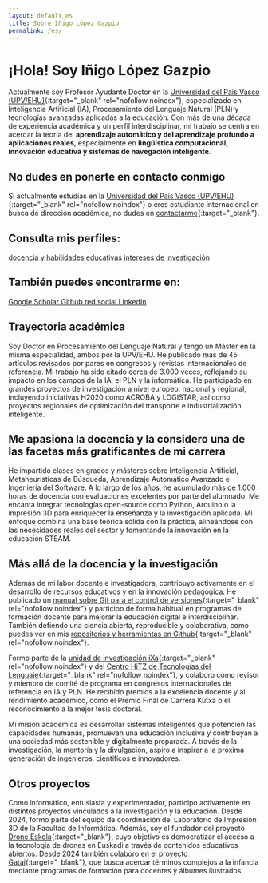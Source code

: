 ```yaml
---
layout: default_es
title: Sobre Iñigo López Gazpio
permalink: /es/
---
```


<h1 class="project-tagline">¡Hola! Soy Iñigo López Gazpio</h1>

Actualmente soy Profesor Ayudante Doctor en la [Universidad del País Vasco (UPV/EHU)](http://www.ehu.eus/en){:target="_blank" rel="nofollow noindex"}, 
especializado en Inteligencia Artificial (IA), Procesamiento del Lenguaje Natural (PLN) y tecnologías avanzadas aplicadas a la educación.
Con más de una década de experiencia académica y un perfil interdisciplinar, mi trabajo se centra en acercar la teoría del <b>aprendizaje automático y del aprendizaje profundo a aplicaciones reales</b>, 
especialmente en <b>lingüística computacional, innovación educativa y sistemas de navegación inteligente</b>.

<h2 class="project-tagline">No dudes en ponerte en contacto conmigo</h2>

Si actualmente estudias en la [Universidad del País Vasco (UPV/EHU)](http://www.ehu.eus/en){:target="_blank" rel="nofollow noindex"} o eres estudiante internacional en busca de dirección académica, no dudes en 
[contactarme]( {{site.base_url}}/es/contacto){:target="_blank"}.

<h2 class="project-tagline">Consulta mis perfiles:</h2>

<a href="{{ site.baseurl }}/es/docencia" target="_blank" class="icon-link">
  <i class="fas fa-user-graduate"></i>
  <span class="label">docencia y habilidades educativas</span>
  <i class="fas fa-user-graduate"></i>
</a>

<a href="{{ site.baseurl }}/es/investigacion" target="_blank" class="icon-link">
  <i class="fas fa-microscope"></i>
  <span class="label">intereses de investigación</span>
  <i class="fas fa-microscope"></i>
</a>

<h2 class="project-tagline">También puedes encontrarme en:</h2>

<a href="https://scholar.google.es/citations?user=-gVoBIsAAAAJ&hl=en&authuser=1" target="_blank" class="icon-link" rel="noindex nofollow">
  <i class="fas fa-graduation-cap"></i>
  <span class="label"> Google Scholar </span>
  <i class="fas fa-graduation-cap"></i>
</a>

<a href="https://github.com/ilopezgazpio/" target="_blank" class="icon-link" rel="noindex nofollow">
  <i class="fas fa-code-branch"></i>
  <span class="label"> Github </span>
  <i class="fas fa-code-branch"></i>
</a>

<a href="https://x.com/i_lopez_gazpio?lang=es" target="_blank" class="icon-link" rel="noindex nofollow">
  <i class="fas fa-times"></i>
  <span class="label">red social</span>
  <i class="fas fa-times"></i>
</a>

<a href="https://www.linkedin.com/in/inigolopezgazpio/" target="_blank" class="icon-link" rel="noindex nofollow">
  <i class="fab fa-linkedin-in"></i>
  <span class="label"> LinkedIn </span>
  <i class="fab fa-linkedin-in"></i>
</a>

<h2 class="project-tagline">Trayectoria académica</h2>

Soy Doctor en Procesamiento del Lenguaje Natural y tengo un Máster en la misma especialidad, ambos por la UPV/EHU.
He publicado más de 45 artículos revisados por pares en congresos y revistas internacionales de referencia.
Mi trabajo ha sido citado cerca de 3.000 veces, reflejando su impacto en los campos de la IA, el PLN y la informática.
He participado en grandes proyectos de investigación a nivel europeo, nacional y regional, incluyendo iniciativas H2020 como ACROBA y LOGISTAR, así como proyectos regionales de optimización del transporte e industrialización inteligente.

<h2 class="project-tagline">Me apasiona la docencia y la considero una de las facetas más gratificantes de mi carrera</h2>

He impartido clases en grados y másteres sobre Inteligencia Artificial, Metaheurísticas de Búsqueda, Aprendizaje Automático Avanzado e Ingeniería del Software.
A lo largo de los años, he acumulado más de 1.000 horas de docencia con evaluaciones excelentes por parte del alumnado.
Me encanta integrar tecnologías open-source como Python, Arduino o la impresión 3D para enriquecer la enseñanza y la investigación aplicada.
Mi enfoque combina una base teórica sólida con la práctica, alineándose con las necesidades reales del sector y fomentando la innovación en la educación STEAM.

<h2 class="project-tagline">Más allá de la docencia y la investigación</h2>

Además de mi labor docente e investigadora, contribuyo activamente en el desarrollo de recursos educativos y en la innovación pedagógica.
He publicado un [manual sobre Git para el control de versiones](https://www.ueu.eus/argitaletxea/liburuak/git-bertsioak-kontrolatzeko-sistemarako-eskuliburua){:target="_blank" rel="nofollow noindex"} y participo de forma habitual en programas de formación docente para mejorar la educación digital e interdisciplinar.
También defiendo una ciencia abierta, reproducible y colaborativa, como puedes ver en mis [repositorios y herramientas en Github](https://github.com/ilopezgazpio/){:target="_blank" rel="nofollow noindex"}.

Formo parte de la [unidad de investigación iXa](https://www.ixa.eus/?language=en){:target="_blank" rel="nofollow noindex"} y del [Centro HiTZ de Tecnologías del Lenguaje](https://www.hitz.eus/){:target="_blank" rel="nofollow noindex"}, y colaboro como revisor y miembro de comité de programa en congresos internacionales de referencia en IA y PLN.
He recibido premios a la excelencia docente y al rendimiento académico, como el Premio Final de Carrera Kutxa o el reconocimiento a la mejor tesis doctoral.

Mi misión académica es desarrollar sistemas inteligentes que potencien las capacidades humanas, promuevan una educación inclusiva y contribuyan a una sociedad más sostenible y digitalmente preparada.
A través de la investigación, la mentoría y la divulgación, aspiro a inspirar a la próxima generación de ingenieros, científicos e innovadores.

<h2 class="project-tagline">Otros proyectos</h2>

Como informático, entusiasta y experimentador, participo activamente en distintos proyectos vinculados a la investigación y la educación.
Desde 2024, formo parte del equipo de coordinación del Laboratorio de Impresión 3D de la Facultad de Informática.
Además, soy el fundador del proyecto [Drone Eskola](https://www.droneskola.eus){:target="_blank"}, cuyo objetivo es democratizar el acceso a la tecnología de drones en Euskadi a través de contenidos educativos abiertos.
Desde 2024 también colaboro en el proyecto [Gatai](https://www.gatai.eus){:target="_blank"}, que busca acercar términos complejos a la infancia mediante programas de formación para docentes y álbumes ilustrados.

